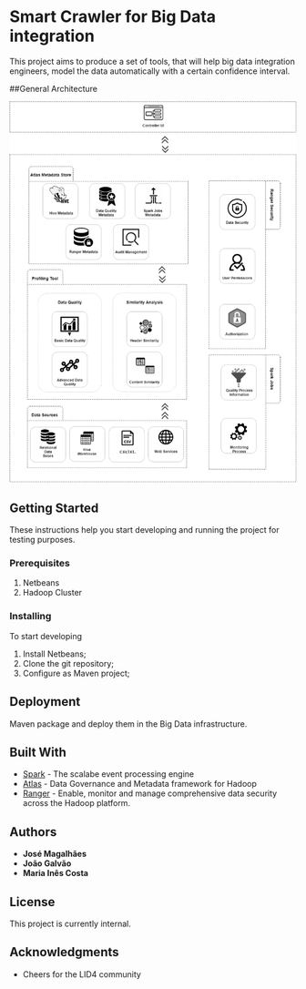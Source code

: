 # Smart Crawler for Big Data integration

This project aims to produce a set of tools, that will help big data integration engineers, model the data automatically with a certain confidence interval.

##General Architecture

<p align="center">
  <img src="/img/DataGovernanceArchitecture3.png">
</p>


## Getting Started

These instructions help you start developing and running the project for testing purposes.

### Prerequisites

1. Netbeans
2. Hadoop Cluster

### Installing

To start developing

1. Install Netbeans;
2. Clone the git repository;
3. Configure as Maven project;

## Deployment

Maven package and deploy them in the Big Data infrastructure.

## Built With

* [Spark](https://spark.apache.org) - The scalabe event processing engine
* [Atlas](https://atlas.apache.org/) - Data Governance and Metadata framework for Hadoop
* [Ranger](https://ranger.apache.org/) - Enable, monitor and manage comprehensive data security across the Hadoop platform.

## Authors

* **José Magalhães** 
* **João Galvão**  
* **Maria Inês Costa** 

## License

This project is currently internal.

## Acknowledgments

* Cheers for the LID4 community 


